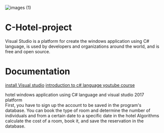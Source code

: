 ![images (1)](https://user-images.githubusercontent.com/80223613/120051011-a2a65780-c027-11eb-809d-14b22ab61b67.png)
# C-Hotel-project
Visual Studio is a platform for create the windows application using C# language,  is used by developers and organizations around the world, and is free and open source.

# Documentation
[install Visual studio](https://developer.android.com/studio)
[introduction to c# language youtube course](https://www.youtube.com/watch?v=pSiIHe2uZ2w&list=PLPV2KyIb3jR6ZkG8gZwJYSjnXxmfPAl51)


hotel windows application using C# language and visual studio 2017 platform  
First, you have to sign up the account to be saved in the program's database.
You can book the type of room and determine the number of individuals and from a certain date to a specific date in the hotel
Algorithms calculate the cost of a room, book it, and save the reservation in the database.
